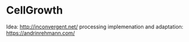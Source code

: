 # CellGrowth
Idea: http://inconvergent.net/
processing implemenation and adaptation: https://andrinrehmann.com/

